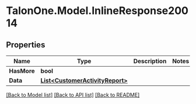 # TalonOne.Model.InlineResponse20014
## Properties

Name | Type | Description | Notes
------------ | ------------- | ------------- | -------------
**HasMore** | **bool** |  | 
**Data** | [**List&lt;CustomerActivityReport&gt;**](CustomerActivityReport.md) |  | 

[[Back to Model list]](../README.md#documentation-for-models) [[Back to API list]](../README.md#documentation-for-api-endpoints) [[Back to README]](../README.md)

